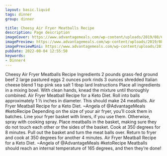 ```yaml
---
layout: basic.liquid
tags: dinner
group: dinner

title: Cheesy Air Fryer Meatballs Recipe
description: Page description
imageCover: https://www.advantagemeals.com/wp-content/uploads/2019/08/Cheesy-Air-Fryer-Meatballs-18-300x300.jpg?ezimgfmt=ng:webp/ngcb11
imagePreview: https://www.advantagemeals.com/wp-content/uploads/2019/08/Cheesy-Air-Fryer-Meatballs-18-300x300.jpg?ezimgfmt=ng:webp/ngcb11
imagePreviewMini: https://www.advantagemeals.com/wp-content/uploads/2019/08/Cheesy-Air-Fryer-Meatballs-18-300x300.jpg?ezimgfmt=ng:webp/ngcb11
pubDate: 2022-08-04 12:55:50
keywords:
- Dinner4
---
```


Cheesy Air Fryer Meatballs Recipe
Ingredients
2 pounds grass-fed ground beef
2 large pastured eggs
2 ounces pork rinds
3 ounces shredded Italian cheese blend
1 tsp pink sea salt
1 tbsp lard
Instructions
Place all ingredients in a mixing bowl. With clean hands, knead the mixture until thoroughly combined.
Air Fryer Meatball Recipe for a Keto Diet.
Roll into balls approximately 1 ½ inches in diameter. This should make 24 meatballs.
Air Fryer Meatball Recipe for a Keto Diet. ~Angela of @AdvantageMeals #ketoRecipe
Depending on the size of your air fryer, you’ll cook them in batches.
Line your fryer basket with liners, if you use them. Otherwise, spray with cooking spray.
Place meatballs in the basket, making sure they do not touch each other or the sides of the basket.
Cook at 350 degrees for 8 minutes. Pull out the basket and turn the meat balls over. Return to fryer and cook at 350 degrees for another 4 minutes.
Air Fryer Meatball Recipe for a Keto Diet. ~Angela of @AdvantageMeals #ketoRecipe
Meatballs should reach an internal temperature of 165 degrees, and then they’re done!

